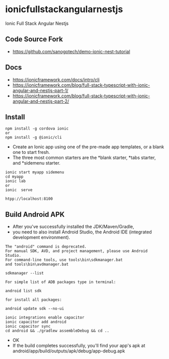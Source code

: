 # ionicfullstackangularnestjs
Ionic Full Stack  Angular  Nestjs


## Code Source Fork
- https://github.com/sanogotech/demo-ionic-nest-tutorial



## Docs

- https://ionicframework.com/docs/intro/cli
- https://ionicframework.com/blog/full-stack-typescript-with-ionic-angular-and-nestjs-part-1/
- https://ionicframework.com/blog/full-stack-typescript-with-ionic-angular-and-nestjs-part-2/

## Install

```
npm install -g cordova ionic
or
npm install -g @ionic/cli
```


* Create an Ionic app using one of the pre-made app templates, or a blank one to start fresh. 
* The three most common starters are the *blank starter, *tabs starter, and *sidemenu starter.

```
ionic start myapp sidemenu
cd myapp
ionic lab
or
ionic  serve
```

```
htpp://localhost:8100
```

## Build Android APK

* After you've successfully installed the JDK/Maven/Gradle,
* you need to also install Android Studio, the Android IDE (integrated development environment).

```
The "android" command is deprecated.
For manual SDK, AVD, and project management, please use Android Studio.
For command-line tools, use tools\bin\sdkmanager.bat
and tools\bin\avdmanager.bat
```


```
sdkmanager --list
 
For simple list of ADB packages type in terminal:

android list sdk 

for install all packages:

android update sdk --no-ui
```

```
ionic integrations enable capacitor
ionic capacitor add android
ionic capacitor sync
cd android && ./gradlew assembleDebug && cd ..

```


* OK
* If the build completes successfully, you'll find your app's apk at android/app/build/outputs/apk/debug/app-debug.apk
